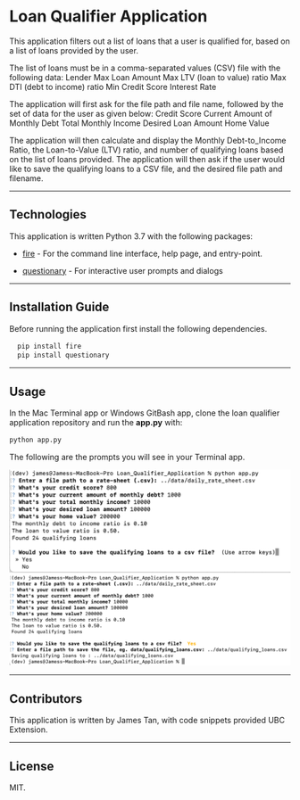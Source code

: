 # Loan Qualifier Application

This application filters out a list of loans that a user is qualified for, based on a list of loans provided by the user.

The list of loans must be in a comma-separated values (CSV) file with the following data:
    Lender
    Max Loan Amount
    Max LTV (loan to value) ratio
    Max DTI (debt to income) ratio
    Min Credit Score
    Interest Rate

The application will first ask for the file path and file name, followed by the set of data for the user as given below:
     Credit Score
     Current Amount of Monthly Debt
     Total Monthly Income
     Desired Loan Amount
     Home Value

The application will then calculate and display the Monthly Debt-to_Income Ratio, the Loan-to-Value (LTV) ratio, and number of qualifying loans based on the list of loans provided. The application will then ask if the user would like to save the qualifying loans to a CSV file, and the desired file path and filename.


---

## Technologies

This application is written Python 3.7 with the following packages:

* [fire](https://github.com/google/python-fire) - For the command line interface, help page, and entry-point.

* [questionary](https://github.com/tmbo/questionary) - For interactive user prompts and dialogs

---

## Installation Guide

Before running the application first install the following dependencies.

```python
  pip install fire
  pip install questionary
```

---

## Usage

In the Mac Terminal app or Windows GitBash app, clone the loan qualifier application repository and run the **app.py** with:

```python
python app.py
```

The following are the prompts you will see in your Terminal app.

![Loan Qualifier Prompts](Images/loan_qualifier_display_1.png)
![Loan Qualifier Prompts](Images/loan_qualifier_display_2.png)

---

## Contributors

This application is written by James Tan, with code snippets provided UBC Extension.

---

## License

MIT.
